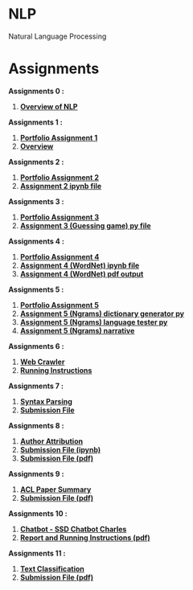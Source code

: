 # NLP
Natural Language Processing

# Assignments
**Assignments 0 :**<br>
1. [**Overview of NLP**](https://github.com/shararrs/NLP/blob/main/Portfolio_Assignment_0_Getting%20_Started/Overview%20of%20NLP.pdf) <br>

**Assignments 1 :**<br>
1. [**Portfolio Assignment 1**](https://github.com/shararrs/NLP/blob/main/Portfolio_Assignment_1)
2. [**Overview**](https://github.com/shararrs/NLP/blob/main/Portfolio_Assignment_1/Portfolio%20Assignment%201%20-%20Overview.pdf)

**Assignments 2 :**<br>
1. [**Portfolio Assignment 2**](https://github.com/shararrs/NLP/blob/main/Portfolio_Assignment_2/Portfolio_Assignment_2.pdf)
2. [**Assignment 2 ipynb file**](https://github.com/shararrs/NLP/blob/main/Portfolio_Assignment_2/2_exploring_nltk.ipynb)


**Assignments 3 :**<br>
1. [**Portfolio Assignment 3**](https://github.com/shararrs/NLP/blob/main/Portfolio_Assignment_3)
2. [**Assignment 3 (Guessing game) py file**](https://github.com/shararrs/NLP/blob/main/Portfolio_Assignment_3/word_guess.py)

**Assignments 4 :**<br>
1. [**Portfolio Assignment 4**](https://github.com/shararrs/NLP/blob/main/Portfolio_Assignment_4)
2. [**Assignment 4 (WordNet) ipynb file**](https://github.com/shararrs/NLP/blob/main/Portfolio_Assignment_4/WordNet.ipynb)
3. [**Assignment 4 (WordNet) pdf output**](https://github.com/shararrs/NLP/blob/main/Portfolio_Assignment_4/WordNetOutput.pdf)

**Assignments 5 :**<br>
1. [**Portfolio Assignment 5**](https://github.com/shararrs/NLP/blob/main/Portfolio_Assignment_5)
2. [**Assignment 5 (Ngrams) dictionary generator py**](https://github.com/shararrs/NLP/blob/main/Portfolio_Assignment_5/program1.py)
3. [**Assignment 5 (Ngrams) language tester py**](https://github.com/shararrs/NLP/blob/main/Portfolio_Assignment_5/program2.py)
4. [**Assignment 5 (Ngrams) narrative**](https://github.com/shararrs/NLP/blob/main/Portfolio_Assignment_5/Blake_and_Sharars_ngrams_narrative.pdf)

**Assignments 6 :**<br>
1. [**Web Crawler**](https://github.com/shararrs/NLP/blob/main/Portfolio_Assignment_6)
2. [**Running Instructions**](https://github.com/shararrs/NLP/blob/main/Portfolio_Assignment_6/README.md)

**Assignments 7 :**<br>
1. [**Syntax Parsing**](https://github.com/shararrs/NLP/blob/main/Portfolio_Assignment_7)
2. [**Submission File**](https://github.com/shararrs/NLP/blob/main/Portfolio_Assignment_7/Sentence%20Parsing.pdf)

**Assignments 8 :**<br>
1. [**Author Attribution**](https://github.com/shararrs/NLP/tree/main/Author%20Attribution)
2. [**Submission File (ipynb)**](https://github.com/shararrs/NLP/blob/main/Author%20Attribution/authorAttributionv3.ipynb)
3. [**Submission File (pdf)**](https://github.com/shararrs/NLP/blob/main/Author%20Attribution/authorAttributionv3.ipynb%20-%20Colaboratory.pdf)

**Assignments 9 :**<br>
1. [**ACL Paper Summary**](https://github.com/shararrs/NLP/tree/main/ACL%20Paper%20Summary)
2. [**Submission File (pdf)**](https://github.com/shararrs/NLP/blob/main/ACL%20Paper%20Summary/ACL%20Paper%20Summary.pdf)

**Assignments 10 :**<br>
1. [**Chatbot - SSD Chatbot Charles**](https://github.com/shararrs/NLP/tree/main/ssd-chatbot)
2. [**Report and Running Instructions (pdf)**](https://github.com/shararrs/NLP/blob/main/ssd-chatbot/NLP%20Chatbot%20Report.pdf)

**Assignments 11 :**<br>
1. [**Text Classification**](https://github.com/shararrs/NLP/tree/main/Text_Classification)
2. [**Submission File (pdf)**](https://github.com/shararrs/NLP/blob/main/ssd-chatbot/NLP%20Chatbot%20Report.pdf)